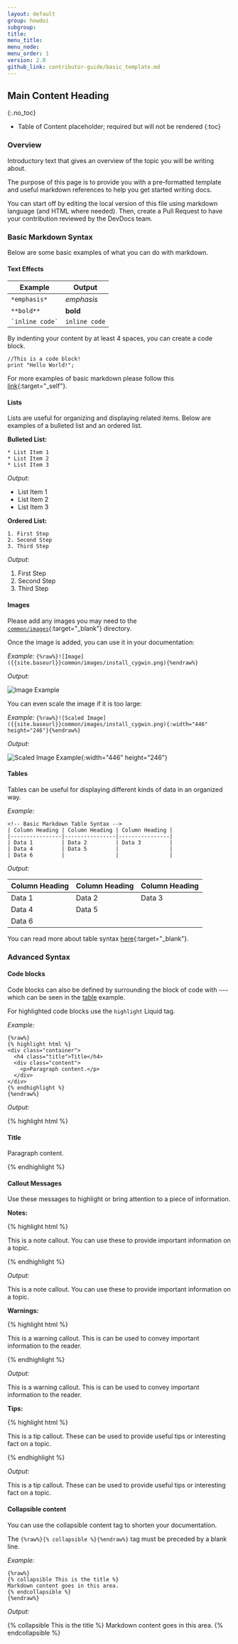 ```yaml
---
layout: default
group: howdoi
subgroup:
title:
menu_title:
menu_node:
menu_order: 1
version: 2.0
github_link: contributor-guide/basic_template.md
---
```

<!-- Start with H2, not H1 -->

## Main Content Heading
{:.no_toc}

<!-- Table of Content -->
* Table of Content placeholder; required but will not be rendered
{:toc}

### Overview
Introductory text that gives an overview of the topic you will be writing about.

The purpose of this page is to provide you with a pre-formatted template and useful markdown references to help you get started writing docs.

You can start off by editing the local version of this file using markdown language (and HTML where needed). Then, create a Pull Request to have your contribution reviewed by the DevDocs team.

### Basic Markdown Syntax
Below are some basic examples of what you can do with markdown.

#### Text Effects

| Example           | Output       |
| ----------------- | ------------ |
|`*emphasis*`       |*emphasis*    |
|`**bold**`         | **bold**     |
|`` `inline code` ``| `inline code`|

By indenting your content by at least 4 spaces, you can create a code block.

    //This is a code block!
    print "Hello World!";

For more examples of basic markdown please follow this [link](https://daringfireball.net/projects/markdown/syntax){:target="_self"}.

#### Lists
Lists are useful for organizing and displaying related items. Below are examples of a bulleted list and an ordered list.

**Bulleted List:**

~~~
* List Item 1
* List Item 2
* List Item 3
~~~

*Output:*

* List Item 1
*	List Item 2
*	List Item 3

**Ordered List:**

~~~
1. First Step
2. Second Step
3. Third Step
~~~

*Output:*

1.	First Step
2.	Second Step
3.	Third Step

#### Images
Please add any images you may need to the [`common/images`](https://github.com/magento/devdocs/tree/develop/common/images){:target="_blank"} directory.

Once the image is added, you can use it in your documentation:

*Example:* `{%raw%}![Image]({{site.baseurl}}common/images/install_cygwin.png){%endraw%}`

*Output:*

![Image Example]({{site.baseurl}}common/images/install_cygwin.png)

You can even scale the image if it is too large:

*Example:* `{%raw%}![Scaled Image]({{site.baseurl}}common/images/install_cygwin.png){:width="446" height="246"}{%endraw%}`

*Output:*

![Scaled Image Example]({{site.baseurl}}common/images/install_cygwin.png){:width="446" height="246"}


#### Tables
Tables can be useful for displaying different kinds of data in an organized way.

*Example:*

~~~
<!-- Basic Markdown Table Syntax -->
| Column Heading | Column Heading | Column Heading |
|----------------|----------------|----------------|
| Data 1         | Data 2         | Data 3         |
| Data 4         | Data 5         |                |
| Data 6         |                |                |
~~~

*Output:*

| Column Heading | Column Heading | Column Heading |
|----------------|----------------|----------------|
| Data 1         | Data 2         | Data 3         |
| Data 4         | Data 5         |                |
| Data 6         |                |                |

You can read more about table syntax [here](http://kramdown.gettalong.org/syntax.html#tables){:target="_blank"}.

### Advanced Syntax

#### Code blocks

Code blocks can also be defined by surrounding the block of code with `~~~` which can be seen in the [table](#tables) example.

For highlighted code blocks use the `highlight` Liquid tag.

*Example:*

~~~
{%raw%}
{% highlight html %}
<div class="container">
  <h4 class="title">Title</h4>
  <div class="content">
    <p>Paragraph content.</p>
  </div>
</div>
{% endhighlight %}
{%endraw%}
~~~

*Output:*

{% highlight html %}
<div class="container">
  <h4 class="title">Title</h4>
  <div class="content">
    <p>Paragraph content.</p>
  </div>
</div>
{% endhighlight %}

#### Callout Messages

Use these messages to highlight or bring attention to a piece of information.

**Notes:**

{% highlight html %}
<div class="bs-callout bs-callout-info">
  <p>This is a note callout. You can use these to provide important information on a topic.</p>
</div>
{% endhighlight %}

*Output:*

<div class="bs-callout bs-callout-info">
  <p>This is a note callout. You can use these to provide important information on a topic.</p>
</div>

**Warnings:**

{% highlight html %}
<div class="bs-callout bs-callout-warning">
    <p>This is a warning callout. This is can be used to convey important information to the reader.</p>
</div>
{% endhighlight %}

*Output:*

<div class="bs-callout bs-callout-warning">
    <p>This is a warning callout. This is can be used to convey important information to the reader.</p>
</div>

**Tips:**

{% highlight html %}
<div class="bs-callout bs-callout-tip">
  <p>This is a tip callout. These can be used to provide useful tips or interesting fact on a topic.</p>
</div>
{% endhighlight %}

*Output:*

<div class="bs-callout bs-callout-tip">
  <p>This is a tip callout. These can be used to provide useful tips or interesting fact on a topic.</p>
</div>

#### Collapsible content
You can use the collapsible content tag to shorten your documentation.

<div class="bs-callout bs-callout-info">
  <p>The <code>{%raw%}{% collapsible %}{%endraw%}</code> tag must be preceded by a blank line. </p>
</div>


*Example:*

~~~
{%raw%}
{% collapsible This is the title %}
Markdown content goes in this area.
{% endcollapsible %}
{%endraw%}
~~~

*Output:*

{% collapsible This is the title %}
Markdown content goes in this area.
{% endcollapsible %}
